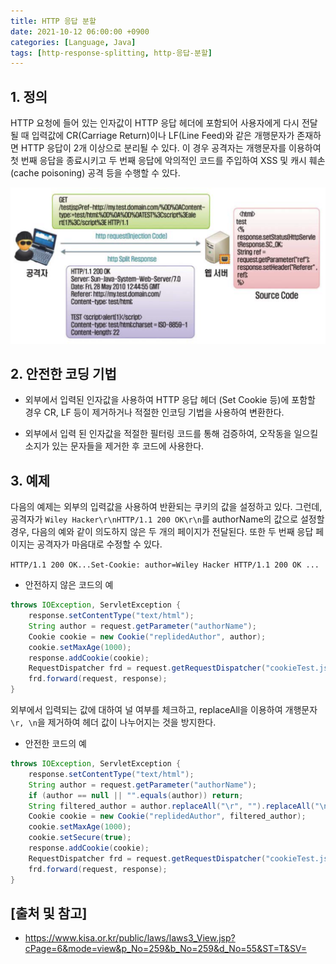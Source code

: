 ```yaml
---
title: HTTP 응답 분할
date: 2021-10-12 06:00:00 +0900
categories: [Language, Java]
tags: [http-response-splitting, http-응답-분할]
---
```


## 1. 정의
HTTP 요청에 들어 있는 인자값이 HTTP 응답 헤더에 포함되어 사용자에게 다시 전달 될 때 입력값에 CR(Carriage Return)이나 LF(Line Feed)와 같은 개행문자가 존재하면 HTTP 응답이 2개 이상으로 분리될 수 있다. 이 경우 공격자는 개행문자를 이용하여 첫 번째 응답을 종료시키고 두 번째 응답에 악의적인 코드를 주입하여 XSS 및 캐시 훼손(cache poisoning) 공격 등을 수행할 수 있다.

![http-response-splitting](/assets/img/2021-10-12-http-response-splitting/http-response-splitting.png)

## 2. 안전한 코딩 기법

* 외부에서 입력된 인자값을 사용하여 HTTP 응답 헤더 (Set Cookie 등)에 포함할 경우 CR, LF 등이 제거하거나 적절한 인코딩 기법을 사용하여 변환한다.

* 외부에서 입력 된 인자값을 적절한 필터링 코드를 통해 검증하여, 오작동을 일으킬 소지가 있는 문자들을 제거한 후 코드에 사용한다.

## 3. 예제
다음의 예제는 외부의 입력값을 사용하여 반환되는 쿠키의 값을 설정하고 있다. 그런데, 공격자가 ```Wiley Hacker\r\nHTTP/1.1 200 OK\r\n```를 authorName의 값으로 설정할 경우, 다음의 예와 같이 의도하지 않은 두 개의 페이지가 전달된다. 또한 두 번째 응답 페이지는 공격자가 마음대로 수정할 수 있다.

```HTTP/1.1 200 OK...Set-Cookie: author=Wiley Hacker HTTP/1.1 200 OK ...```

* 안전하지 않은 코드의 예

```java
throws IOException, ServletException {
    response.setContentType("text/html");
    String author = request.getParameter("authorName");
    Cookie cookie = new Cookie("replidedAuthor", author);
    cookie.setMaxAge(1000);
    response.addCookie(cookie);
    RequestDispatcher frd = request.getRequestDispatcher("cookieTest.jsp");
    frd.forward(request, response);
}
```

외부에서 입력되는 값에 대하여 널 여부를 체크하고, replaceAll을 이용하여 개행문자 ```\r, \n```을 제거하여 헤더 값이 나누어지는 것을 방지한다.

* 안전한 코드의 예

```java
throws IOException, ServletException {
    response.setContentType("text/html");
    String author = request.getParameter("authorName");
    if (author == null || "".equals(author)) return;
    String filtered_author = author.replaceAll("\r", "").replaceAll("\n", "");
    Cookie cookie = new Cookie("replidedAuthor", filtered_author);
    cookie.setMaxAge(1000);
    cookie.setSecure(true);
    response.addCookie(cookie);
    RequestDispatcher frd = request.getRequestDispatcher("cookieTest.jsp");
    frd.forward(request, response);
}
```

## [출처 및 참고]
* <https://www.kisa.or.kr/public/laws/laws3_View.jsp?cPage=6&mode=view&p_No=259&b_No=259&d_No=55&ST=T&SV=>
